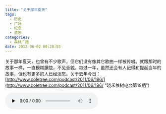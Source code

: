 ```yaml
---
title: "关于那年夏天"
tags:
  - 历史
  - 广场
  - 纪念
  - 遗忘
categories:
  - 森林广播
date: 2012-06-02 00:28:53
---
```


关于那年夏天，也曾有不少歌声，但它们没有像其它歌曲一样被传唱。就跟那时的故事一样，一直模糊朦胧，不见全貌。每过一年，虽然还会有人记得和提起当年的故事，但也有更多的人已经淡忘。关于去年今日：[http://www.coletree.com/podcast/2011/06/196/](http://www.coletree.com/podcast/2011/06/196/ "晓禾依树电台第19期")   

<audio id="audio" controls="" preload="none">
  <source id="mp3" src="http://www.coletree.com/radio/coletree_radio_038.mp3">
</audio>
